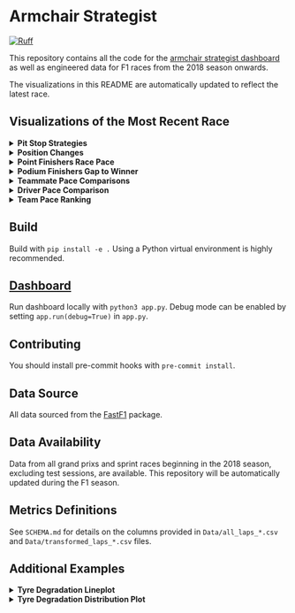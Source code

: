 # Armchair Strategist

[![Ruff](https://img.shields.io/endpoint?url=https://raw.githubusercontent.com/astral-sh/ruff/main/assets/badge/v2.json)](https://github.com/astral-sh/ruff)

This repository contains all the code for the [armchair strategist dashboard](www.armchair-strategist.dev) as well as engineered data for F1 races from the 2018 season onwards.

The visualizations in this README are automatically updated to reflect the latest race.

## Visualizations of the Most Recent Race

<details>
    <summary>
        <b>Pit Stop Strategies</b>
    </summary>
    <img src="Docs/visuals/strategy.png", alt="strategy">
    <details>
        <summary>
            <b>Function call:</b>
        </summary>
        <code>strategy_barplot(season, event)</code>
    </details>
</details>

<details>
    <summary>
        <b>Position Changes</b>
    </summary>
    <img src="Docs/visuals/position.png" alt="position">
    <details>
        <summary>
            <b>Function call:</b>
        </summary>
        <code>driver_stats_scatterplot(season, event, drivers=10)</code>
    </details>
</details>

<details>
    <summary>
        <b>Point Finishers Race Pace</b>
    </summary>
    <img src="Docs/visuals/laptime.png" alt="laptime">
    <details>
        <summary>
            <b>Function call:</b>
        </summary>
        <code>strategy_barplot(season, event)</code>
    </details>
</details>

<details>
    <summary>
        <b>Podium Finishers Gap to Winner</b>
    </summary>
    <img src="Docs/visuals/podium_gap.png" alt="podium gap">
    <details>
        <summary>
            <b>Function call:</b>
        </summary>
        <code>driver_stats_lineplot(season, event, drivers=3)</code>
    </details>
</details>

<details>
    <summary>
        <b>Teammate Pace Comparisons</b>
    </summary>
    Boxplot visualization:
    <img src="Docs/visuals/teammate_box.png" alt="teammate pace boxplot">
    <details>
        <summary>
            <b>Function call:</b>
        </summary>
        <code>driver_stats_distplot(season, event, violin=False, swarm=False, teammate_comp=True)</code>
    </details>
    Violinplot with all laptimes:
    <img src="Docs/visuals/teammate_violin.png" alt="teammate pace violinplot">
    <details>
        <summary>
            <b>Function call:</b>
        </summary>
        <code>driver_stats_distplot(season, event, teammate_comp=True)</code>
    </details>
</details>

<details>
    <summary>
        <b>Driver Pace Comparison</b>
    </summary>
    <img src="Docs/visuals/driver_pace.png" alt="driver pace comparison">
    <details>
        <summary>
            <b>Function call:</b>
        </summary>
        <code>driver_stats_distplot(season, event)</code>
    </details>
</details>

<details>
    <summary>
        <b>Team Pace Ranking</b>
    </summary>
    <img src="Docs/visuals/team_pace.png" alt="team pace comparison">
    <details>
        <summary>
            <b>Function call:</b>
        </summary>
        See <code>readme_machine.py</code>
    </details>
</details>

## Build
Build with `pip install -e .` Using a Python virtual environment is highly recommended.

## [Dashboard](www.armchair-strategist.dev)
Run dashboard locally with `python3 app.py`. Debug mode can be enabled by setting `app.run(debug=True)` in `app.py`.

## Contributing
You should install pre-commit hooks with `pre-commit install`.

## Data Source

All data sourced from the [FastF1](https://github.com/theOehrly/Fast-F1) package.

## Data Availability

Data from all grand prixs and sprint races beginning in the 2018 season, excluding test sessions, are available. This repository will be automatically updated during the F1 season.

## Metrics Definitions

See `SCHEMA.md` for details on the columns provided in `Data/all_laps_*.csv` and `Data/transformed_laps_*.csv` files.

## Additional Examples
<details>
    <summary>
        <b>Tyre Degradation Lineplot</b>
    </summary>
    <img src="Docs/examples/tyre_line.png">
    <details>
        <summary>
            <b>Function call:</b>
        </summary>
        <code>compounds_lineplot(seasons, events)</code>
    </details>
</details>

<details>
    <summary>
        <b>Tyre Degradation Distribution Plot</b>
    </summary>
    <img src="Docs/examples/tyre_dist.png">
    <details>
        <summary>
            <b>Function call:</b>
        </summary>
        <code>compounds_distplot(seasons, events)</code>
    </details>
</details>
